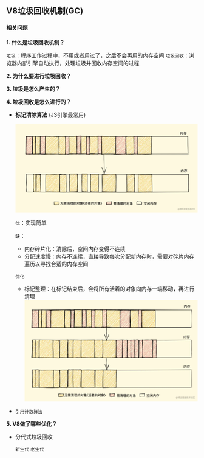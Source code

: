 ## V8垃圾回收机制(GC)

#### 相关问题

**1. 什么是垃圾回收机制？**
  
  `垃圾`：程序工作过程中，不用或者用过了，之后不会再用的内存空间
  `垃圾回收`：浏览器内部引擎自动执行，处理垃圾并回收内存空间的过程

  

**2. 为什么要进行垃圾回收？**

**3. 垃圾是怎么产生的？**

**4. 垃圾回收是怎么进行的？** 

  - **标记清除算法** (JS引擎最常用)

    ![](./assets/%E6%A0%87%E8%AE%B0%E6%B8%85%E9%99%A4.png)

    `优`：实现简单

    `缺`：

      - 内存碎片化：清除后，空间内存变得不连续
      - 分配速度慢：内存不连续，直接导致每次分配新内存时，需要对碎片内存遍历以寻找合适的内存空间

    `优化`

      - 标记整理：在标记结束后，会将所有活着的对象向内存一端移动，再进行清理
          ![](./assets/%E6%A0%87%E8%AE%B0%E6%95%B4%E7%90%86.png)

    

- `引用计数算法`

**5. V8做了哪些优化？**

  - 分代式垃圾回收

    `新生代`
    `老生代`